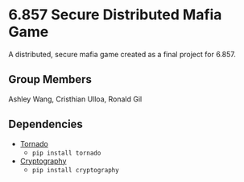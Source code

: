 6.857 Secure Distributed Mafia Game
===================================

A distributed, secure mafia game created as a final project for 6.857.

Group Members
------------------------------------
Ashley Wang, Cristhian Ulloa, Ronald Gil

Dependencies
------------------------------------
- [Tornado](http://www.tornadoweb.org/)
  - `pip install tornado`
- [Cryptography](https://cryptography.io)
  - `pip install cryptography`
